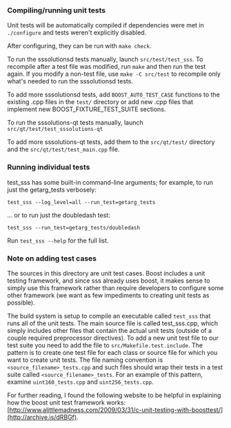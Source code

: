 ### Compiling/running unit tests

Unit tests will be automatically compiled if dependencies were met in `./configure`
and tests weren't explicitly disabled.

After configuring, they can be run with `make check`.

To run the sssolutionsd tests manually, launch `src/test/test_sss`. To recompile
after a test file was modified, run `make` and then run the test again. If you
modify a non-test file, use `make -C src/test` to recompile only what's needed
to run the sssolutionsd tests.

To add more sssolutionsd tests, add `BOOST_AUTO_TEST_CASE` functions to the existing
.cpp files in the `test/` directory or add new .cpp files that
implement new BOOST_FIXTURE_TEST_SUITE sections.

To run the sssolutions-qt tests manually, launch `src/qt/test/test_sssolutions-qt`

To add more sssolutions-qt tests, add them to the `src/qt/test/` directory and
the `src/qt/test/test_main.cpp` file.

### Running individual tests

test_sss has some built-in command-line arguments; for
example, to run just the getarg_tests verbosely:

    test_sss --log_level=all --run_test=getarg_tests

... or to run just the doubledash test:

    test_sss --run_test=getarg_tests/doubledash

Run `test_sss --help` for the full list.

### Note on adding test cases

The sources in this directory are unit test cases.  Boost includes a
unit testing framework, and since sss already uses boost, it makes
sense to simply use this framework rather than require developers to
configure some other framework (we want as few impediments to creating
unit tests as possible).

The build system is setup to compile an executable called `test_sss`
that runs all of the unit tests.  The main source file is called
test_sss.cpp, which simply includes other files that contain the
actual unit tests (outside of a couple required preprocessor
directives). To add a new unit test file to our test suite you need
to add the file to `src/Makefile.test.include`. The pattern is to
create one test file for each class or source file for which you want
to create unit tests.  The file naming convention is
`<source_filename>_tests.cpp` and such files should wrap their tests
in a test suite called `<source_filename>_tests`.  For an example of
this pattern, examine `uint160_tests.cpp` and `uint256_tests.cpp`.

For further reading, I found the following website to be helpful in
explaining how the boost unit test framework works:
[http://www.alittlemadness.com/2009/03/31/c-unit-testing-with-boosttest/](http://archive.is/dRBGf).
